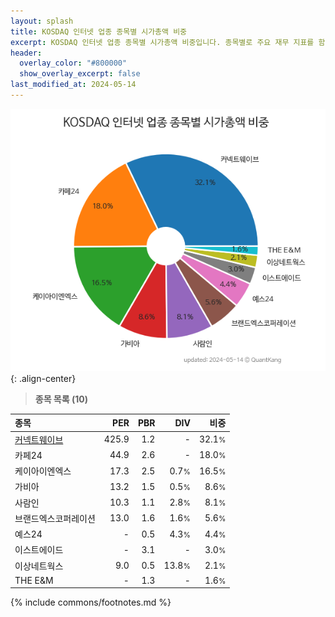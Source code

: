 ```yaml
---
layout: splash
title: KOSDAQ 인터넷 업종 종목별 시가총액 비중
excerpt: KOSDAQ 인터넷 업종 종목별 시가총액 비중입니다. 종목별로 주요 재무 지표를 함께 표시합니다.
header:
  overlay_color: "#800000"
  show_overlay_excerpt: false
last_modified_at: 2024-05-14
---
```



![KOSDAQ 인터넷 업종 종목별 시가총액 비중](/stats/sector/images/kosdaq_업종_인터넷_종목.png){: .align-center}


> **종목 목록 (10)**<a id="list"></a>

| **종목** | **PER** | **PBR** | **DIV** | **비중** |
| :------- | ------: | ------: | ------: | -------: |
| [커넥트웨이브](/119860/) | 425.9 | 1.2 | - | 32.1<small>%</small> |
| 카페24 | 44.9 | 2.6 | - | 18.0<small>%</small> |
| 케이아이엔엑스 | 17.3 | 2.5 | 0.7<small>%</small> | 16.5<small>%</small> |
| 가비아 | 13.2 | 1.5 | 0.5<small>%</small> | 8.6<small>%</small> |
| 사람인 | 10.3 | 1.1 | 2.8<small>%</small> | 8.1<small>%</small> |
| 브랜드엑스코퍼레이션 | 13.0 | 1.6 | 1.6<small>%</small> | 5.6<small>%</small> |
| 예스24 | - | 0.5 | 4.3<small>%</small> | 4.4<small>%</small> |
| 이스트에이드 | - | 3.1 | - | 3.0<small>%</small> |
| 이상네트웍스 | 9.0 | 0.5 | 13.8<small>%</small> | 2.1<small>%</small> |
| THE E&M | - | 1.3 | - | 1.6<small>%</small> |

{% include commons/footnotes.md %}
